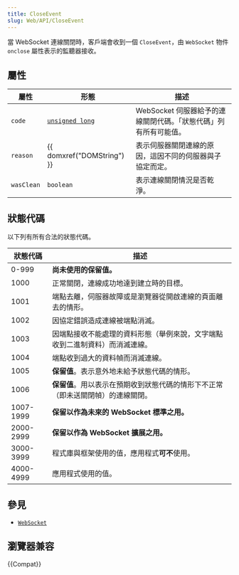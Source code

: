 ```yaml
---
title: CloseEvent
slug: Web/API/CloseEvent
---
```


當 WebSocket 連線關閉時，客戶端會收到一個 `CloseEvent`，由 `WebSocket` 物件 `onclose` 屬性表示的監聽器接收。

## 屬性

| 屬性       | 形態                                    | 描述                                                             |
| ---------- | --------------------------------------- | ---------------------------------------------------------------- |
| `code`     | [`unsigned long`](/zh-TW/unsigned_long) | WebSocket 伺服器給予的連線關閉代碼。「狀態代碼」列有所有可能值。 |
| `reason`   | {{ domxref("DOMString") }}              | 表示伺服器關閉連線的原因，這因不同的伺服器與子協定而定。         |
| `wasClean` | `boolean`                               | 表示連線關閉情況是否乾淨。                                       |

## 狀態代碼

以下列有所有合法的狀態代碼。

| 狀態代碼  | 描述                                                                             |
| --------- | -------------------------------------------------------------------------------- |
| 0-999     | **尚未使用的保留值。**                                                           |
| 1000      | 正常關閉，連線成功地達到建立時的目標。                                           |
| 1001      | 端點去離，伺服器故障或是瀏覽器從開啟連線的頁面離去的情形。                       |
| 1002      | 因協定錯誤造成連線被端點消滅。                                                   |
| 1003      | 因端點接收不能處理的資料形態（舉例來說，文字端點收到二進制資料）而消滅連線。     |
| 1004      | 端點收到過大的資料幀而消滅連線。                                                 |
| 1005      | **保留值**。表示意外地未給予狀態代碼的情形。                                     |
| 1006      | **保留值**。用以表示在預期收到狀態代碼的情形下不正常（即未送關閉幀）的連線關閉。 |
| 1007-1999 | **保留以作為未來的 WebSocket 標準之用。**                                        |
| 2000-2999 | **保留以作為 WebSocket 擴展之用。**                                              |
| 3000-3999 | 程式庫與框架使用的值，應用程式**可不**使用。                                     |
| 4000-4999 | 應用程式使用的值。                                                               |

## 參見

- [`WebSocket`](/zh_tw/WebSockets/WebSockets_reference/WebSocket)

## 瀏覽器兼容

{{Compat}}
